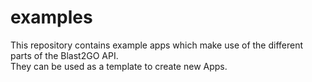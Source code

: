 # examples
This repository contains example apps which make use of the different parts of the Blast2GO API.  
They can be used as a template to create new Apps.
